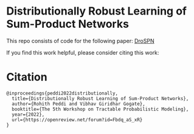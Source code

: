 # Distributionally Robust Learning of Sum-Product Networks

This repo consists of code for the following paper: [DroSPN](https://openreview.net/pdf?id=Fbdq_aS_xR)

If you find this work helpful, please consider citing this work:

# Citation

```
@inproceedings{peddi2022distributionally,
  title={Distributionally Robust Learning of Sum-Product Networks},
  author={Rohith Peddi and Vibhav Giridhar Gogate},
  booktitle={The 5th Workshop on Tractable Probabilistic Modeling},
  year={2022},
  url={https://openreview.net/forum?id=Fbdq_aS_xR}
}


```
